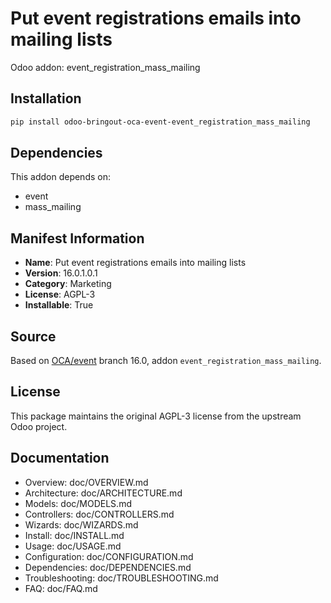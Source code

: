 # Put event registrations emails into mailing lists

Odoo addon: event_registration_mass_mailing

## Installation

```bash
pip install odoo-bringout-oca-event-event_registration_mass_mailing
```

## Dependencies

This addon depends on:
- event
- mass_mailing

## Manifest Information

- **Name**: Put event registrations emails into mailing lists
- **Version**: 16.0.1.0.1
- **Category**: Marketing
- **License**: AGPL-3
- **Installable**: True

## Source

Based on [OCA/event](https://github.com/OCA/event) branch 16.0, addon `event_registration_mass_mailing`.

## License

This package maintains the original AGPL-3 license from the upstream Odoo project.

## Documentation

- Overview: doc/OVERVIEW.md
- Architecture: doc/ARCHITECTURE.md
- Models: doc/MODELS.md
- Controllers: doc/CONTROLLERS.md
- Wizards: doc/WIZARDS.md
- Install: doc/INSTALL.md
- Usage: doc/USAGE.md
- Configuration: doc/CONFIGURATION.md
- Dependencies: doc/DEPENDENCIES.md
- Troubleshooting: doc/TROUBLESHOOTING.md
- FAQ: doc/FAQ.md
